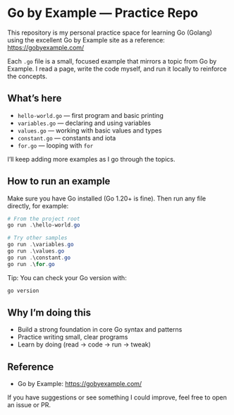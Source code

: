 # Go by Example — Practice Repo

This repository is my personal practice space for learning Go (Golang) using the excellent Go by Example site as a reference: https://gobyexample.com/

Each `.go` file is a small, focused example that mirrors a topic from Go by Example. I read a page, write the code myself, and run it locally to reinforce the concepts.

## What’s here
- `hello-world.go` — first program and basic printing
- `variables.go` — declaring and using variables
- `values.go` — working with basic values and types
- `constant.go` — constants and iota
- `for.go` — looping with `for`

I’ll keep adding more examples as I go through the topics.

## How to run an example
Make sure you have Go installed (Go 1.20+ is fine). Then run any file directly, for example:

```powershell
# From the project root
go run .\hello-world.go

# Try other samples
go run .\variables.go
go run .\values.go
go run .\constant.go
go run .\for.go
```

Tip: You can check your Go version with:
```powershell
go version
```

## Why I’m doing this
- Build a strong foundation in core Go syntax and patterns
- Practice writing small, clear programs
- Learn by doing (read → code → run → tweak)

## Reference
- Go by Example: https://gobyexample.com/

If you have suggestions or see something I could improve, feel free to open an issue or PR.